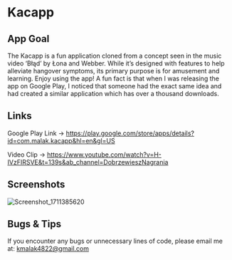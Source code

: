 # Kacapp

## App Goal
The Kacapp is a fun application cloned from a concept seen in the music video ‘Błąd’ by Łona and Webber. While it’s designed with features to help alleviate hangover symptoms, its primary purpose is for amusement and learning. Enjoy using the app! A fun fact is that when I was releasing the app on Google Play, I noticed that someone had the exact same idea and had created a similar application which has over a thousand downloads.

## Links
Google Play Link -> https://play.google.com/store/apps/details?id=com.malak.kacapp&hl=en&gl=US

Video Clip -> https://www.youtube.com/watch?v=H-IVzFIRSVE&t=139s&ab_channel=DobrzewieszNagrania

## Screenshots
![Screenshot_1711385620](https://github.com/malak4822/KacApp/assets/71153710/0d45dff0-8062-4e4c-a9eb-4194b4376ccb)

## Bugs & Tips
If you encounter any bugs or unnecessary lines of code, please email me at: kmalak4822@gmail.com


